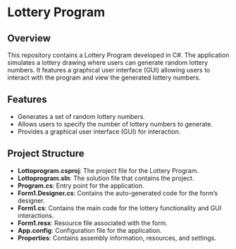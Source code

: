 # Lottery Program

## Overview

This repository contains a Lottery Program developed in C#. The application simulates a lottery drawing where users can generate random lottery numbers. It features a graphical user interface (GUI) allowing users to interact with the program and view the generated lottery numbers.

## Features

- Generates a set of random lottery numbers.
- Allows users to specify the number of lottery numbers to generate.
- Provides a graphical user interface (GUI) for interaction.

## Project Structure

- **Lottoprogram.csproj**: The project file for the Lottery Program.
- **Lottoprogram.sln**: The solution file that contains the project.
- **Program.cs**: Entry point for the application.
- **Form1.Designer.cs**: Contains the auto-generated code for the form’s designer.
- **Form1.cs**: Contains the main code for the lottery functionality and GUI interactions.
- **Form1.resx**: Resource file associated with the form.
- **App.config**: Configuration file for the application.
- **Properties**: Contains assembly information, resources, and settings.
